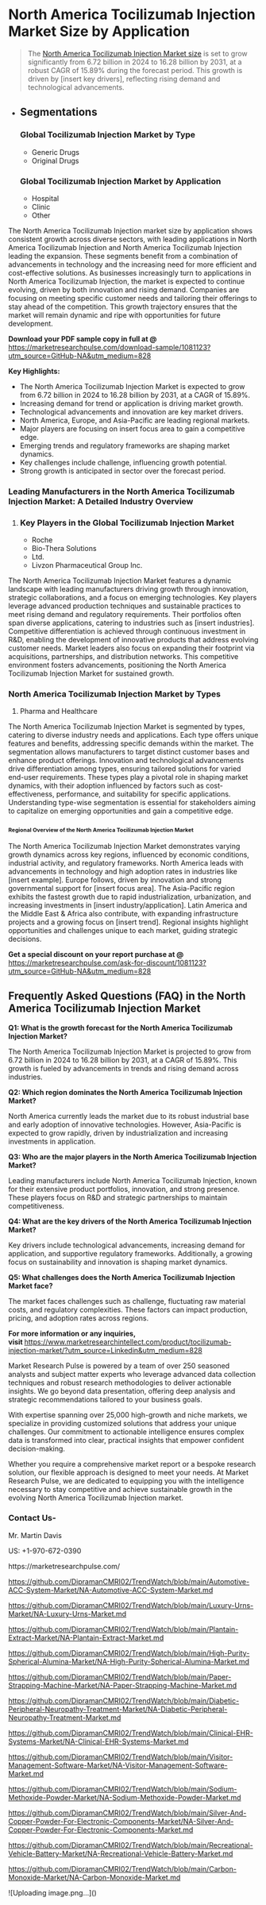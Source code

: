 <h1>North America Tocilizumab Injection Market&nbsp;Size by Application</h1><blockquote><p>The <a href="https://marketresearchpulse.com/download-sample/1081123?utm_source=GitHub-NA&amp;utm_medium=828">North America Tocilizumab Injection Market size</a> is set to grow significantly from 6.72 billion in 2024 to 16.28 billion by 2031, at a robust CAGR of 15.89% during the forecast period. This growth is driven by [insert key drivers], reflecting rising demand and technological advancements.</p></blockquote><ul><li><h2>Segmentations</h2><h3>Global Tocilizumab Injection Market by Type</h3><ul><li>Generic Drugs</li><li>Original Drugs</li></ul><h3>Global Tocilizumab Injection Market by Application</h3><ul><li>Hospital</li><li>Clinic</li><li>Other</li></ul></li></ul><p>The North America Tocilizumab Injection market size by application shows consistent growth across diverse sectors, with leading applications in North America Tocilizumab Injection and North America Tocilizumab Injection leading the expansion. These segments benefit from a combination of advancements in technology and the increasing need for more efficient and cost-effective solutions. As businesses increasingly turn to applications in North America Tocilizumab Injection, the market is expected to continue evolving, driven by both innovation and rising demand. Companies are focusing on meeting specific customer needs and tailoring their offerings to stay ahead of the competition. This growth trajectory ensures that the market will remain dynamic and ripe with opportunities for future development.</p><p><strong>Download your PDF sample copy in full at @ </strong><a href="https://marketresearchpulse.com/download-sample/1081123?utm_source=GitHub-NA&amp;utm_medium=828">https://marketresearchpulse.com/download-sample/1081123?utm_source=GitHub-NA&amp;utm_medium=828</a></p><p><strong>Key Highlights: </strong></p><ul><li>The North America Tocilizumab Injection Market is expected to grow from 6.72 billion in 2024 to 16.28 billion by 2031, at a CAGR of 15.89%.</li><li>Increasing demand for trend or application is driving market growth.</li><li>Technological advancements and innovation are key market drivers.</li><li>North America, Europe, and Asia-Pacific are leading regional markets.</li><li>Major players are focusing on insert focus area to gain a competitive edge.</li><li>Emerging trends and regulatory frameworks are shaping market dynamics.</li><li>Key challenges include challenge, influencing growth potential.</li><li>Strong growth is anticipated in sector over the forecast period.</li></ul><h3>Leading Manufacturers in the North America Tocilizumab Injection Market: A Detailed Industry Overview</h3><ol><li><h3>Key Players in the Global Tocilizumab Injection Market </h3><ul><li>Roche</li><li> Bio-Thera Solutions</li><li>Ltd.</li><li> Livzon Pharmaceutical Group Inc.</li></ul></li></ol><div class="flex max-w-full flex-col flex-grow"><div class="min-h-8 text-message flex w-full flex-col items-end gap-2 whitespace-normal break-words [.text-message+&amp;]:mt-5" dir="auto" data-message-author-role="assistant" data-message-id="fd8432e4-4910-450d-b182-61b7bfb0a01f" data-message-model-slug="gpt-4o"><div class="flex w-full flex-col gap-1 empty:hidden first:pt-[3px]"><div class="markdown prose w-full break-words dark:prose-invert light"><p>The North America Tocilizumab Injection Market features a dynamic landscape with leading manufacturers driving growth through innovation, strategic collaborations, and a focus on emerging technologies. Key players leverage advanced production techniques and sustainable practices to meet rising demand and regulatory requirements. Their portfolios often span diverse applications, catering to industries such as [insert industries]. Competitive differentiation is achieved through continuous investment in R&amp;D, enabling the development of innovative products that address evolving customer needs. Market leaders also focus on expanding their footprint via acquisitions, partnerships, and distribution networks. This competitive environment fosters advancements, positioning the North America Tocilizumab Injection Market for sustained growth.</p></div></div></div></div><h3>North America Tocilizumab Injection Market by Types</h3><ol><li>Pharma and Healthcare</li></ol><div class="flex max-w-full flex-col flex-grow"><div class="min-h-8 text-message flex w-full flex-col items-end gap-2 whitespace-normal break-words [.text-message+&amp;]:mt-5" dir="auto" data-message-author-role="assistant" data-message-id="084470be-0bb7-4664-bddf-5156b4f41249" data-message-model-slug="gpt-4o-mini"><div class="flex w-full flex-col gap-1 empty:hidden first:pt-[3px]"><div class="markdown prose w-full break-words dark:prose-invert light"><p>The North America Tocilizumab Injection Market is segmented by types, catering to diverse industry needs and applications. Each type offers unique features and benefits, addressing specific demands within the market. The segmentation allows manufacturers to target distinct customer bases and enhance product offerings. Innovation and technological advancements drive differentiation among types, ensuring tailored solutions for varied end-user requirements. These types play a pivotal role in shaping market dynamics, with their adoption influenced by factors such as cost-effectiveness, performance, and suitability for specific applications. Understanding type-wise segmentation is essential for stakeholders aiming to capitalize on emerging opportunities and gain a competitive edge.</p></div></div></div></div><h3><span style="font-size: 11px;">Regional Overview of the North America Tocilizumab Injection Market</span></h3><div class="flex max-w-full flex-col flex-grow"><div class="min-h-8 text-message flex w-full flex-col items-end gap-2 whitespace-normal break-words [.text-message+&amp;]:mt-5" dir="auto" data-message-author-role="assistant" data-message-id="e9038762-ce64-4e30-91c9-9bd413514231" data-message-model-slug="gpt-4o-mini"><div class="flex w-full flex-col gap-1 empty:hidden first:pt-[3px]"><div class="markdown prose w-full break-words dark:prose-invert light"><p>The North America Tocilizumab Injection Market demonstrates varying growth dynamics across key regions, influenced by economic conditions, industrial activity, and regulatory frameworks. North America leads with advancements in technology and high adoption rates in industries like [insert example]. Europe follows, driven by innovation and strong governmental support for [insert focus area]. The Asia-Pacific region exhibits the fastest growth due to rapid industrialization, urbanization, and increasing investments in [insert industry/application]. Latin America and the Middle East &amp; Africa also contribute, with expanding infrastructure projects and a growing focus on [insert trend]. Regional insights highlight opportunities and challenges unique to each market, guiding strategic decisions.</p></div></div></div></div><p><strong>Get a special discount on your report purchase at @ </strong><a href="https://marketresearchpulse.com/ask-for-discount/1081123?utm_source=GitHub-NA&amp;utm_medium=828">https://marketresearchpulse.com/ask-for-discount/1081123?utm_source=GitHub-NA&amp;utm_medium=828</a></p><h2>Frequently Asked Questions (FAQ) in the North America Tocilizumab Injection Market</h2><p><strong>Q1: What is the growth forecast for the North America Tocilizumab Injection Market?</strong></p><p>The North America Tocilizumab Injection Market is projected to grow from 6.72 billion in 2024 to 16.28 billion by 2031, at a CAGR of 15.89%. This growth is fueled by advancements in trends and rising demand across industries.</p><p><strong>Q2: Which region dominates the North America Tocilizumab Injection Market?</strong></p><p>North America currently leads the market due to its robust industrial base and early adoption of innovative technologies. However, Asia-Pacific is expected to grow rapidly, driven by industrialization and increasing investments in application.</p><p><strong>Q3: Who are the major players in the North America Tocilizumab Injection Market?</strong></p><p>Leading manufacturers include North America Tocilizumab Injection, known for their extensive product portfolios, innovation, and strong presence. These players focus on R&amp;D and strategic partnerships to maintain competitiveness.</p><p><strong>Q4: What are the key drivers of the North America Tocilizumab Injection Market?</strong></p><p>Key drivers include technological advancements, increasing demand for application, and supportive regulatory frameworks. Additionally, a growing focus on sustainability and innovation is shaping market dynamics.</p><p><strong>Q5: What challenges does the North America Tocilizumab Injection Market face?</strong></p><p>The market faces challenges such as challenge, fluctuating raw material costs, and regulatory complexities. These factors can impact production, pricing, and adoption rates across regions.</p><p><strong>For more information or any inquiries, visit&nbsp;</strong><a href="https://www.marketresearchintellect.com/product/tocilizumab-injection-market/?utm_source=Linkedin&utm_medium=828">https://www.marketresearchintellect.com/product/tocilizumab-injection-market/?utm_source=Linkedin&utm_medium=828</a></p><p>Market Research Pulse is powered by a team of over 250 seasoned analysts and subject matter experts who leverage advanced data collection techniques and robust research methodologies to deliver actionable insights. We go beyond data presentation, offering deep analysis and strategic recommendations tailored to your business goals.</p><p>With expertise spanning over 25,000 high-growth and niche markets, we specialize in providing customized solutions that address your unique challenges. Our commitment to actionable intelligence ensures complex data is transformed into clear, practical insights that empower confident decision-making.</p><p>Whether you require a comprehensive market report or a bespoke research solution, our flexible approach is designed to meet your needs. At Market Research Pulse, we are dedicated to equipping you with the intelligence necessary to stay competitive and achieve sustainable growth in the evolving North America Tocilizumab Injection market.</p><h3><strong>Contact Us-</strong></h3><p>Mr. Martin Davis</p><p>US: +1-970-672-0390</p><p>https://marketresearchpulse.com/</p><p><a href="https://github.com/DipramanCMRI02/TrendWatch/blob/main/Automotive-ACC-System-Market/NA-Automotive-ACC-System-Market.md">https://github.com/DipramanCMRI02/TrendWatch/blob/main/Automotive-ACC-System-Market/NA-Automotive-ACC-System-Market.md</a></p><p><a href="https://github.com/DipramanCMRI02/TrendWatch/blob/main/Luxury-Urns-Market/NA-Luxury-Urns-Market.md">https://github.com/DipramanCMRI02/TrendWatch/blob/main/Luxury-Urns-Market/NA-Luxury-Urns-Market.md</a></p><p><a href="https://github.com/DipramanCMRI02/TrendWatch/blob/main/Plantain-Extract-Market/NA-Plantain-Extract-Market.md">https://github.com/DipramanCMRI02/TrendWatch/blob/main/Plantain-Extract-Market/NA-Plantain-Extract-Market.md</a></p><p><a href="https://github.com/DipramanCMRI02/TrendWatch/blob/main/High-Purity-Spherical-Alumina-Market/NA-High-Purity-Spherical-Alumina-Market.md">https://github.com/DipramanCMRI02/TrendWatch/blob/main/High-Purity-Spherical-Alumina-Market/NA-High-Purity-Spherical-Alumina-Market.md</a></p><p><a href="https://github.com/DipramanCMRI02/TrendWatch/blob/main/Paper-Strapping-Machine-Market/NA-Paper-Strapping-Machine-Market.md">https://github.com/DipramanCMRI02/TrendWatch/blob/main/Paper-Strapping-Machine-Market/NA-Paper-Strapping-Machine-Market.md</a></p><p><a href="https://github.com/DipramanCMRI02/TrendWatch/blob/main/Diabetic-Peripheral-Neuropathy-Treatment-Market/NA-Diabetic-Peripheral-Neuropathy-Treatment-Market.md">https://github.com/DipramanCMRI02/TrendWatch/blob/main/Diabetic-Peripheral-Neuropathy-Treatment-Market/NA-Diabetic-Peripheral-Neuropathy-Treatment-Market.md</a></p><p><a href="https://github.com/DipramanCMRI02/TrendWatch/blob/main/Clinical-EHR-Systems-Market/NA-Clinical-EHR-Systems-Market.md">https://github.com/DipramanCMRI02/TrendWatch/blob/main/Clinical-EHR-Systems-Market/NA-Clinical-EHR-Systems-Market.md</a></p><p><a href="https://github.com/DipramanCMRI02/TrendWatch/blob/main/Visitor-Management-Software-Market/NA-Visitor-Management-Software-Market.md">https://github.com/DipramanCMRI02/TrendWatch/blob/main/Visitor-Management-Software-Market/NA-Visitor-Management-Software-Market.md</a></p><p><a href="https://github.com/DipramanCMRI02/TrendWatch/blob/main/Sodium-Methoxide-Powder-Market/NA-Sodium-Methoxide-Powder-Market.md">https://github.com/DipramanCMRI02/TrendWatch/blob/main/Sodium-Methoxide-Powder-Market/NA-Sodium-Methoxide-Powder-Market.md</a></p><p><a href="https://github.com/DipramanCMRI02/TrendWatch/blob/main/Silver-And-Copper-Powder-For-Electronic-Components-Market/NA-Silver-And-Copper-Powder-For-Electronic-Components-Market.md">https://github.com/DipramanCMRI02/TrendWatch/blob/main/Silver-And-Copper-Powder-For-Electronic-Components-Market/NA-Silver-And-Copper-Powder-For-Electronic-Components-Market.md</a></p><p><a href="https://github.com/DipramanCMRI02/TrendWatch/blob/main/Recreational-Vehicle-Battery-Market/NA-Recreational-Vehicle-Battery-Market.md">https://github.com/DipramanCMRI02/TrendWatch/blob/main/Recreational-Vehicle-Battery-Market/NA-Recreational-Vehicle-Battery-Market.md</a></p><p><a href="https://github.com/DipramanCMRI02/TrendWatch/blob/main/Carbon-Monoxide-Market/NA-Carbon-Monoxide-Market.md">https://github.com/DipramanCMRI02/TrendWatch/blob/main/Carbon-Monoxide-Market/NA-Carbon-Monoxide-Market.md</a></p>
![Uploading image.png…]()
